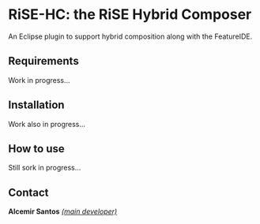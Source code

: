 RiSE-HC: the RiSE Hybrid Composer
========

An Eclipse plugin to support hybrid composition along with the FeatureIDE. 


Requirements
------------

Work in progress...


Installation
------------

Work also in progress...


How to use
----------

Still sork in progress...


Contact
-------

**Alcemir Santos** [*(main developer)*](http://www.alcemirsantos.com/ "Alcemir Santos personal homepage")